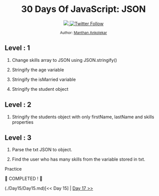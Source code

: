 <div align="center">
  <h1> 30 Days Of JavaScript: JSON</h1>
  <a class="header-badge" target="_blank" href="https://www.linkedin.com/in/manthan-ankolekar-597b07a8/">
  <img src="https://img.shields.io/badge/style--5eba00.svg?label=LinkedIn&logo=linkedin&style=social">
  </a>
  <a class="header-badge" target="_blank" href="https://twitter.com/manthan_ank">
  <img alt="Twitter Follow" src="https://img.shields.io/twitter/follow/manthan_ank?style=social">
  </a>

  <sub>Author:
  <a href="https://www.linkedin.com/in/manthan-ankolekar-597b07a8/" target="_blank">Manthan Ankolekar</a><br>
  </sub>
</div>

## Level : 1

1. Change skills array to JSON using JSON.stringify()

2. Stringify the age variable

3. Stringify the isMarried variable

4. Stringify the student object

## Level : 2

1. Stringify the students object with only firstName, lastName and skills properties

## Level : 3

1. Parse the txt JSON to object.

2. Find the user who has many skills from the variable stored in txt.

Practice

🎉 COMPLETED ! 🎉

(./Day15/Day15.md)[<< Day 15] | [Day 17 >>](./Day17/Day17.md)